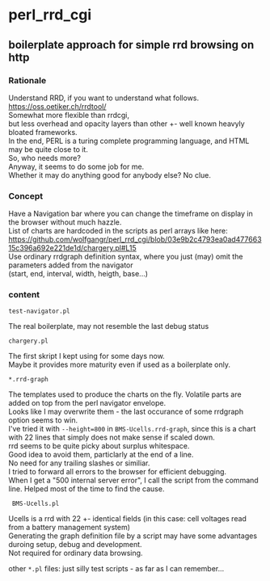 # perl_rrd_cgi
## boilerplate approach for simple rrd browsing on http
### Rationale
Understand RRD, if you want to understand what follows.  
https://oss.oetiker.ch/rrdtool/  
Somewhat more flexible than rrdcgi,  
but less overhead and opacity layers than other +- well known heavyly bloated frameworks.  
In the end, PERL is a turing complete programming language, and HTML may be quite close to it.  
So, who needs more?  
Anyway, it seems to do some job for me.  
Whether it may do anything good for anybody else? No clue.  

### Concept
Have a Navigation bar where you can change the timeframe on display in the browser without much hazzle.  
List of charts are hardcoded in the scripts as perl arrays like here:  
https://github.com/wolfgangr/perl_rrd_cgi/blob/03e9b2c4793ea0ad47766315c396a692e221de1d/chargery.pl#L15  
Use ordinary rrdgraph definition syntax, where you just (may) omit the parameters added from the navigator  
(start, end, interval, width, heigth, base...)  

### content 
    test-navigator.pl
The real boilerplate, may not resemble the last debug status  

    chargery.pl
The first skript I kept using for some days now.  
Maybe it provides more maturity even if used as a boilerplate only.  

    *.rrd-graph
The templates used to produce the charts on the fly.
Volatile parts are added on top from the perl navigator envelope.  
Looks like I may overwrite them - the last occurance of some rrdgraph option seems to win.  
I've tried it with `--height=800` in `BMS-Ucells.rrd-graph`, since this is a chart with 22 lines that simply does not make sense if scaled down.  
rrd seems to be quite picky about surplus whitespace.  
Good idea to avoid them, particlarly at the end of a line.  
No need for any trailing slashes or similiar.  
I tried to forward all errors to the browser for efficient debugging.  
When I get a "500 internal server error", I call the script from the command line. Helped most of the time to find the cause.  

     BMS-Ucells.pl
Ucells is a rrd with 22 +- identical fields (in this case: cell voltages read from a battery management system)  
Generating the graph definition file by a script may have some advantages duroing setup, debug and development.  
Not required for ordinary data browsing.  
  
other `*.pl` files: just silly test scripts - as far as I can remember...




